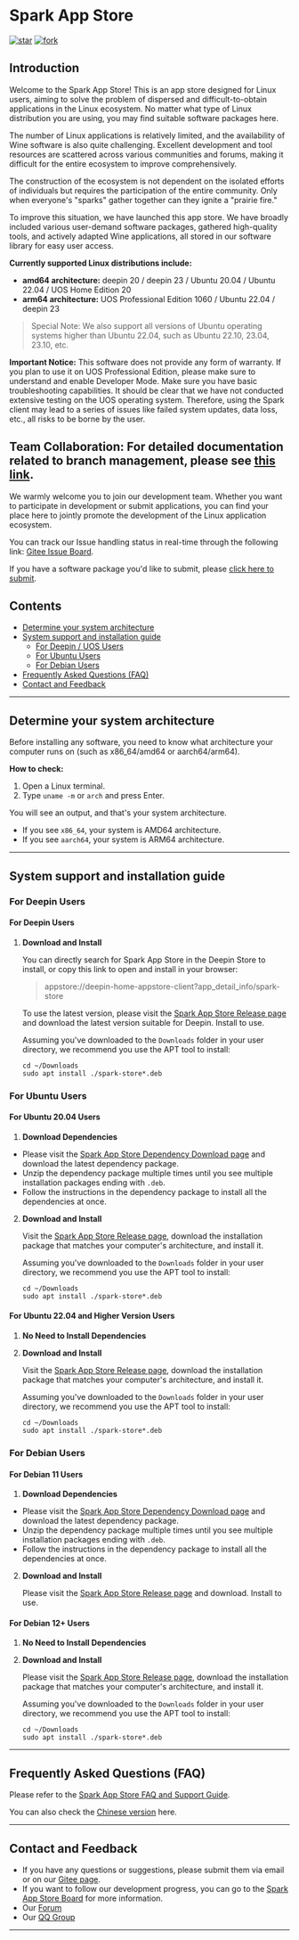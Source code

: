 # Spark App Store
[![star](https://gitee.com/spark-store-project/spark-store/badge/star.svg?theme=gvp)](https://gitee.com/spark-store-project/spark-store/stargazers) [![fork](https://gitee.com/spark-store-project/spark-store/badge/fork.svg?theme=gvp)](https://gitee.com/spark-store-project/spark-store/members)

## Introduction

Welcome to the Spark App Store! This is an app store designed for Linux users, aiming to solve the problem of dispersed and difficult-to-obtain applications in the Linux ecosystem. No matter what type of Linux distribution you are using, you may find suitable software packages here.

The number of Linux applications is relatively limited, and the availability of Wine software is also quite challenging. Excellent development and tool resources are scattered across various communities and forums, making it difficult for the entire ecosystem to improve comprehensively.

The construction of the ecosystem is not dependent on the isolated efforts of individuals but requires the participation of the entire community. Only when everyone's "sparks" gather together can they ignite a "prairie fire."

To improve this situation, we have launched this app store. We have broadly included various user-demand software packages, gathered high-quality tools, and actively adapted Wine applications, all stored in our software library for easy user access.

**Currently supported Linux distributions include:**

- **amd64 architecture:** deepin 20 / deepin 23 / Ubuntu 20.04 / Ubuntu 22.04 / UOS Home Edition 20
- **arm64 architecture:** UOS Professional Edition 1060 / Ubuntu 22.04 / deepin 23

> Special Note: We also support all versions of Ubuntu operating systems higher than Ubuntu 22.04, such as Ubuntu 22.10, 23.04, 23.10, etc.

**Important Notice:** This software does not provide any form of warranty. If you plan to use it on UOS Professional Edition, please make sure to understand and enable Developer Mode. Make sure you have basic troubleshooting capabilities. It should be clear that we have not conducted extensive testing on the UOS operating system. Therefore, using the Spark client may lead to a series of issues like failed system updates, data loss, etc., all risks to be borne by the user.

## Team Collaboration: For detailed documentation related to branch management, please see [this link](https://deepin-community-store.gitee.io/spark-wiki/#/Dev/Spark-Store-Git-Repo).

We warmly welcome you to join our development team. Whether you want to participate in development or submit applications, you can find your place here to jointly promote the development of the Linux application ecosystem.

You can track our Issue handling status in real-time through the following link: [Gitee Issue Board](https://gitee.com/deepin-community-store/spark-store/board).

If you have a software package you'd like to submit, please [click here to submit](https://upload.deepinos.org/index).

## Contents

- [Determine your system architecture](#determine-your-system-architecture)
- [System support and installation guide](#system-support-and-installation-guide)
  - [For Deepin / UOS Users](#for-deepin-users)
  - [For Ubuntu Users](#for-ubuntu-users)
  - [For Debian Users](#for-debian-users)
- [Frequently Asked Questions (FAQ)](#frequently-asked-questions-faq)
- [Contact and Feedback](#contact-and-feedback)

---

## Determine your system architecture

Before installing any software, you need to know what architecture your computer runs on (such as x86_64/amd64 or aarch64/arm64).

**How to check:**

1. Open a Linux terminal.
2. Type `uname -m` or `arch` and press Enter.

You will see an output, and that's your system architecture.

- If you see `x86_64`, your system is AMD64 architecture.
- If you see `aarch64`, your system is ARM64 architecture.

---

## System support and installation guide

### For Deepin Users

#### For Deepin Users

1. **Download and Install**

   You can directly search for Spark App Store in the Deepin Store to install, or copy this link to open and install in your browser:

   > appstore://deepin-home-appstore-client?app_detail_info/spark-store

   To use the latest version, please visit the [Spark App Store Release page](https://gitee.com/deepin-community-store/spark-store/releases) and download the latest version suitable for Deepin. Install to use.

   Assuming you've downloaded to the `Downloads` folder in your user directory, we recommend you use the APT tool to install:

    ```shell
    cd ~/Downloads
    sudo apt install ./spark-store*.deb
    ```

### For Ubuntu Users

#### For Ubuntu 20.04 Users

1. **Download Dependencies**
* Please visit the [Spark App Store Dependency Download page](https://spark-app.store/download_dependencies_latest) and download the latest dependency package.
* Unzip the dependency package multiple times until you see multiple installation packages ending with `.deb`.
* Follow the instructions in the dependency package to install all the dependencies at once.

2. **Download and Install**

   Visit the [Spark App Store Release page](https://gitee.com/deepin-community-store/spark-store/releases), download the installation package that matches your computer's architecture, and install it.

   Assuming you've downloaded to the `Downloads` folder in your user directory, we recommend you use the APT tool to install:

    ```shell
    cd ~/Downloads
    sudo apt install ./spark-store*.deb
    ```

#### For Ubuntu 22.04 and Higher Version Users

1. **No Need to Install Dependencies**

2. **Download and Install**

   Visit the [Spark App Store Release page](https://gitee.com/deepin-community-store/spark-store/releases), download the installation package that matches your computer's architecture, and install it.

   Assuming you've downloaded to the `Downloads` folder in your user directory, we recommend you use the APT tool to install:

    ```shell
    cd ~/Downloads
    sudo apt install ./spark-store*.deb
    ```

### For Debian Users

#### For Debian 11 Users

1. **Download Dependencies**
* Please visit the [Spark App Store Dependency Download page](https://spark-app.store/download_dependencies_latest) and download the latest dependency package.
* Unzip the dependency package multiple times until you see multiple installation packages ending with `.deb`.
* Follow the instructions in the dependency package to install all the dependencies at once.

2. **Download and Install**

   Please visit the [Spark App Store Release page](https://gitee.com/deepin-community-store/spark-store/releases) and download. Install to use.

#### For Debian 12+ Users

1. **No Need to Install Dependencies**

2. **Download and Install**

   Please visit the [Spark App Store Release page](https://gitee.com/deepin-community-store/spark-store/releases), download the installation package that matches your computer's architecture, and install it.

   Assuming you've downloaded to the `Downloads` folder in your user directory, we recommend you use the APT tool to install:

    ```shell
    cd ~/Downloads
    sudo apt install ./spark-store*.deb
    ```

---

## Frequently Asked Questions (FAQ)

Please refer to the [Spark App Store FAQ and Support Guide](https://gitee.com/deepin-community-store/spark-store/blob/dev/FAQ.md).

You can also check the [Chinese version](https://gitee.com/deepin-community-store/spark-store/blob/dev/FAQ.zh.md) here.

---

## Contact and Feedback

- If you have any questions or suggestions, please submit them via email or on our [Gitee page](https://gitee.com/deepin-community-store/spark-store/issues).
- If you want to follow our development progress, you can go to the [Spark App Store Board](https://gitee.com/deepin-community-store/spark-store/board) for more information.
- Our [Forum](https://www.deepinos.org/)
- Our [QQ Group](https://blog.shenmo.tech/post/%E6%95%85%E9%9A%9C%E5%85%AC%E5%91%8A/)

---